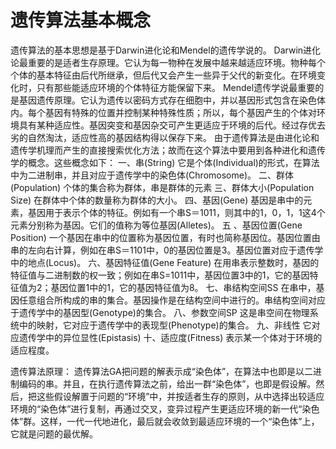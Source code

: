 # 遗传算法基本概念

遗传算法的基本思想是基于Darwin进化论和Mendel的遗传学说的。
Darwin进化论最重要的是适者生存原理。它认为每一物种在发展中越来越适应环境。物种每个个体的基本特征由后代所继承，但后代又会产生一些异于父代的新变化。在环境变化时，只有那些能适应环境的个体特征方能保留下来。
Mendel遗传学说最重要的是基因遗传原理。它认为遗传以密码方式存在细胞中，并以基因形式包含在染色体内。每个基因有特殊的位置并控制某种特殊性质；所以，每个基因产生的个体对环境具有某种适应性。基因突变和基因杂交可产生更适应于环境的后代。经过存优去劣的自然淘汰，适应性高的基因结构得以保存下来。
由于遗传算法是由进化论和遗传学机理而产生的直接搜索优化方法；故而在这个算法中要用到各种进化和遗传学的概念。这些概念如下：
一、串(String)
   它是个体(Individual)的形式，在算法中为二进制串，并且对应于遗传学中的染色体(Chromosome)。
二、群体(Population)
   个体的集合称为群体，串是群体的元素
三、群体大小(Population Size)
    在群体中个体的数量称为群体的大小。
四、基因(Gene)
    基因是串中的元素，基因用于表示个体的特征。例如有一个串S＝1011，则其中的1，0，1，1这4个元素分别称为基因。它们的值称为等位基因(Alletes)。
五 、基因位置(Gene Position)
    一个基因在串中的位置称为基因位置，有时也简称基因位。基因位置由串的左向右计算，例如在串S＝1101中，0的基因位置是3。基因位置对应于遗传学中的地点(Locus)。
六、基因特征值(Gene Feature)
   在用串表示整数时，基因的特征值与二进制数的权一致；例如在串S=1011中，基因位置3中的1，它的基因特征值为2；基因位置1中的1，它的基因特征值为8。
七、串结构空间SS
   在串中，基因任意组合所构成的串的集合。基因操作是在结构空间中进行的。串结构空间对应于遗传学中的基因型(Genotype)的集合。
八、参数空间SP
   这是串空间在物理系统中的映射，它对应于遗传学中的表现型(Phenotype)的集合。
九、非线性
   它对应遗传学中的异位显性(Epistasis)
十、适应度(Fitness)
    表示某一个体对于环境的适应程度。


遗传算法原理：
遗传算法GA把问题的解表示成“染色体”，在算法中也即是以二进制编码的串。并且，在执行遗传算法之前，给出一群“染色体”，也即是假设解。然后，把这些假设解置于问题的“环境”中，并按适者生存的原则，从中选择出较适应环境的“染色体”进行复制，再通过交叉，变异过程产生更适应环境的新一代“染色体”群。这样，一代一代地进化，最后就会收敛到最适应环境的一个“染色体”上，它就是问题的最优解。